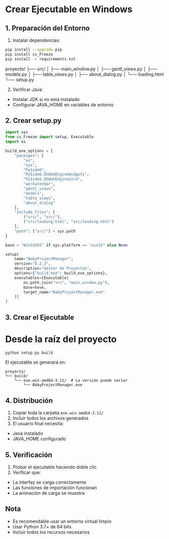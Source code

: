 # Crear Ejecutable en Windows

## 1. Preparación del Entorno

1. Instalar dependencias:
```cmd
pip install --upgrade pip
pip install cx_Freeze
pip install -r requirements.txt
```

proyecto/
├── src/
│   ├── main_window.py
│   ├── gantt_views.py
│   ├── models.py
│   ├── table_views.py
│   ├── about_dialog.py
│   └── loading.html
└── setup.py

2. Verificar Java:
- Instalar JDK si no está instalado
- Configurar JAVA_HOME en variables de entorno

## 2. Crear setup.py

```python
import sys
from cx_Freeze import setup, Executable
import os

build_exe_options = {
    "packages": [
        "os",
        "sys",
        "PySide6",
        "PySide6.QtWebEngineWidgets", 
        "PySide6.QtWebEngineCore",
        "workalendar",
        "gantt_views",
        "models",
        "table_views",
        "about_dialog"
    ],
    "include_files": [
        ("src/", "src/"),
        ("src/loading.html", "src/loading.html")
    ],
    "path": ["src/"] + sys.path
}

base = "Win32GUI" if sys.platform == "win32" else None

setup(
    name="BabyProjectManager",
    version="0.2.3",
    description="Gestor de Proyectos",
    options={"build_exe": build_exe_options},
    executables=[Executable(
        os.path.join("src", "main_window.py"),
        base=base,
        target_name="BabyProjectManager.exe"
    )]
)
```

## 3. Crear el Ejecutable

# Desde la raíz del proyecto
```cmd
python setup.py build
```

El ejecutable se generará en:
```
proyecto/
└── build/
    └── exe.win-amd64-3.11/  # La versión puede variar
        └── BabyProjectManager.exe
```

## 4. Distribución

1. Copiar toda la carpeta `exe.win-amd64-3.11/`
2. Incluir todos los archivos generados
3. El usuario final necesita:
- Java instalado
- JAVA_HOME configurado

## 5. Verificación

1. Probar el ejecutable haciendo doble clic
2. Verificar que:
- La interfaz se carga correctamente
- Las funciones de importación funcionan
- La animación de carga se muestra

## Nota
- Es recomendable usar un entorno virtual limpio
- Usar Python 3.7+ de 64 bits
- Incluir todos los recursos necesarios
```
